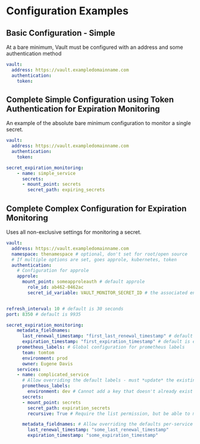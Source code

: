 # Configuration Examples

## Basic Configuration - Simple

At a bare minimum, Vault must be configured with an address and some authentication method

```yaml
vault:
  address: https://vault.exampledomainname.com
  authentication:
    token:
```

## Complete Simple Configuration using Token Authentication for Expiration Monitoring

An example of the absolute bare minimum configuration to monitor a single secret.

```yaml
vault:
  address: https://vault.exampledomainname.com
  authentication:
    token:

secret_expiration_monitoring:
    - name: simple_service
      secrets:
      - mount_point: secrets
        secret_path: expiring_secrets
```

## Complete Complex Configuration for Expiration Monitoring

Uses all non-exclusive settings for monitoring a secret.

```yaml
vault:
  address: https://vault.exampledomainname.com
  namespace: thenamespace # optional, don't set for root/open source
  # If multiple options are set, goes approle, kubernetes, token
  authentication:
    # Configuration for approle
    approle:
      mount_point: someapproleauth # default approle
        role_id: ab462-0462ac
        secret_id_variable: VAULT_MONITOR_SECRET_ID # the associated environmental variable must be set


refresh_interval: 10 # default is 30 seconds
port: 8350 # default is 9935

secret_expiration_monitoring:
    metadata_fieldnames:
      last_renewal_timestamp: "first_last_renewal_timestamp" # default is last_renewal_timestamp
      expiration_timestamp: "first_expiration_timestamp" # default is expiration_timestamp
    prometheus_labels: # Global configuration for prometheus labels
      team: tomtom
      environment: prod
      owner: Eugene Davis
    services:
    - name: complicated_service
      # Allow overriding the default labels - must *update* the existing defaults (optional)
      prometheus_labels:
        environment: dev # Cannot add a key that doesn't already exist in the global configuration
      secrets:
      - mount_point: secrets
        secret_path: expiration_secrets
        recursive: True # Require the list permission, but be able to monitor every sub-secret (optional, default False)

      metadata_fieldnames: # Allow overriding the defaults per-service (optional) - the earlier configured fieldnames will be ignored for this service
        last_renewal_timestamp: "some_last_renewal_timestamp"
        expiration_timestamp: "some_expiration_timestamp"
```
